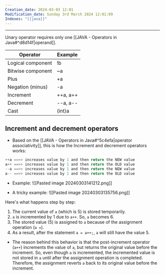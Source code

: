 ```yaml
---
Creation_date: 2024-03-03 12:01
Modification_date: Sunday 3rd March 2024 12:01:09
Indexes: "[[java]]"
---
```



----

Unary operator requires only one [[JAVA - Operators in Java#^d8d14f|operand]].

| Operator          | Example  |
| ----------------- | -------- |
| Logical component | !b       |
| Bitwise component | ~a       |
| Plus              | +a       |
| Negation (minus)  | -a       |
| Increment         | ++a, a++ |
| Decrement         | --a, a-- |
| Cast              | (int)a   |
## Increment and decrement operators
- Based on the [[JAVA - Operators in Java#^5c4efa|operator associativity]], this is how the Increment and decrement operators works:
```java
++a ==>> increases value by 1 and then return the NEW value
a++ ==>> increases value by 1 and then return the OLD value
--a ==>> increases value by 1 and then return the NEW value
a-- ==>> increases value by 1 and then return the OLD value
```

- Example:
![[Pasted image 20240303141212.png]]

- A tricky example:
![[Pasted image 20240303135756.png]]

Here's what happens step by step:
1. The current value of `a` (which is 5) is stored temporarily.
2. `a` is incremented by 1 due to `a++`. So, `a` becomes 6.
3. The stored value (5) is assigned to `a` because of the assignment operation (`a =`).
4. As a result, after the statement `a = a++;`, `a` will still have the value 5.

- The reason behind this behavior is that the post-increment operator (`a++`) increments the value of `a`, but returns the original value before the increment. So, even though `a` is incremented, the incremented value is not stored in `a` until after the assignment operation is completed. Therefore, the assignment reverts `a` back to its original value before the increment.